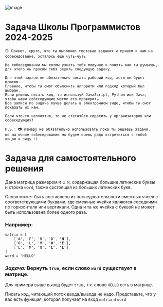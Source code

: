 ![image](https://github.com/user-attachments/assets/43cc6b87-1f7e-4167-9a58-e95dcf663932)
# Задача Школы Программистов 2024-2025

```text
🖐️ Привет, круто, что ты выполнил тестовые задания и пришел к нам на собеседование, осталось еще чуть-чуть

На собеседовании мы хотим узнать тебя получше и понять как ты думаешь,
для этого мы просим тебя решить следующую задачу.

Для этой задачи не обязательно писать рабочий код, хотя он будет плюсом.
Главное, чтобы ты смог объяснить алгоритм или подход который был выбран.
Если решишь писать код, то используй JavaScript, Python или Java, чтобы наши собеседующие могли его проверить
Все записи по задаче лучше делать в электронном виде, чтобы ты смог показать их нам.

Если что-то непонятно, то не стесняйся спросить у организаторов или собеседующих!

P.S.: 📷 камеру не обязательно использовать пока ты решаешь задачи, 
но на очном собеседовании мы будем очень рады встретиться с тобой лицом к лицу :)
```
# Задача для самостоятельного решения
Дана матрица размером `M x N`, содержащая большие латинские буквы и строка `word`, также состоящая из больших латинских букв. 

Слово может быть составлено из последовательности смежных ячеек с соответствующими буквами, где смежные ячейки являются соседними по горизонтали или вертикали. Одна и та же ячейка с буквой не может быть использована более одного раза.

### Например:
<pre language="python"><code>matrix = [
    ['A', 'F', 'R', 'D', <strong>'H'</strong>],
    ['O', 'L', 'M', <strong>'O'</strong>, <strong>'E'</strong>],
    ['L', 'M', 'Q', <strong>'L'</strong>, <strong>'L'</strong>]
]
word = 'HELLO'
</code></pre>


### ***Задача:*** Вернуть `true`, если слово `word` существует в матрице.

Для примера выше вывод будет `true` , т.к. слово `HELLO` есть в матрице.

Писать код, читающий поток ввода/вывода не надо. Представьте, что у вас есть функция,
которая получает на вход `matrix` и `word`
